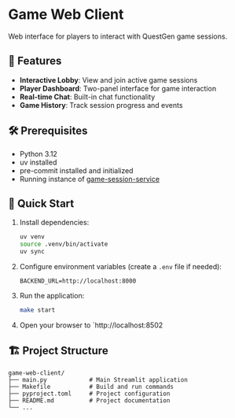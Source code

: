 # Game Web Client

Web interface for players to interact with QuestGen game sessions.

## 🚀 Features

- **Interactive Lobby**: View and join active game sessions
- **Player Dashboard**: Two-panel interface for game interaction
- **Real-time Chat**: Built-in chat functionality
- **Game History**: Track session progress and events

## 🛠️ Prerequisites

- Python 3.12
- uv installed
- pre-commit installed and initialized
- Running instance of [game-session-service](../game-session-service/README.md)

## 🚀 Quick Start

1. Install dependencies:
   ```bash
   uv venv
   source .venv/bin/activate
   uv sync
   ```

2. Configure environment variables (create a `.env` file if needed):
   ```
   BACKEND_URL=http://localhost:8000
   ```

3. Run the application:
   ```bash
   make start
   ```

4. Open your browser to `http://localhost:8502

## 🏗️ Project Structure

```
game-web-client/
├── main.py            # Main Streamlit application
├── Makefile           # Build and run commands
├── pyproject.toml     # Project configuration
├── README.md          # Project documentation
└── ...
```

